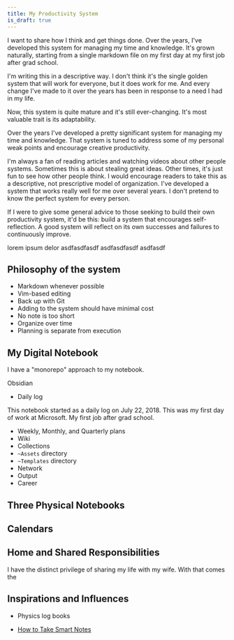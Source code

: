 ```yaml
---
title: My Productivity System
is_draft: true
---
```


I want to share how I think and get things done. Over the years, I've developed this system
for managing my time and knowledge. It's grown naturally, starting from a single markdown file
on my first day at my first job after grad school.

I'm writing this in a descriptive way. I don't think it's the single golden system that will work
for everyone, but it does work for me. And every change I've made to it over the years has been
in response to a need I had in my life.

Now, this system is quite mature and it's still ever-changing. It's most valuable trait is its
adaptability.

Over the years I've developed a pretty significant system for managing my time and knowledge.
That system is tuned to address some of my personal weak points and encourage creative productivity.

I'm always a fan of reading articles and watching videos about other people systems.
Sometimes this is about stealing great ideas. Other times, it's just fun to see how other people think.
I would encourage readers to take this as a descriptive, not prescriptive model of organization.
I've developed a system that works really well for me over several years.
I don't pretend to know the perfect system for every person.

If I were to give some general advice to those seeking to build their own productivity system,
it'd be this: build a system that encourages self-reflection. A good system will reflect on its
own successes and failures to continuously improve.

lorem ipsum delor
asdfasdfasdf
 asdfasdfasdf
 asdfasdf

## Philosophy of the system

- Markdown whenever possible
- Vim-based editing
- Back up with Git
- Adding to the system should have minimal cost
- No note is too short
- Organize over time
- Planning is separate from execution

## My Digital Notebook

I have a "monorepo" approach to my notebook.

Obsidian

- Daily log

This notebook started as a daily log on July 22, 2018. This was my first day of work at Microsoft.
My first job after grad school.


- Weekly, Monthly, and Quarterly plans
- Wiki
- Collections
- `~Assets` directory
- `~Templates` directory
- Network
- Output
- Career

## Three Physical Notebooks

## Calendars


## Home and Shared Responsibilities

I have the distinct privilege of sharing my life with my wife.
With that comes the

## Inspirations and Influences

- Physics log books

- [How to Take Smart Notes]()
